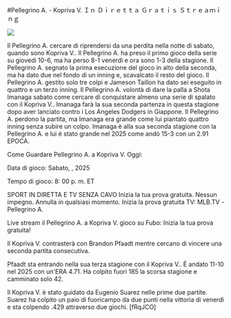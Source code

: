 #Pellegrino A. - Kopriva V. Ｉｎ Ｄｉｒｅｔｔａ Ｇｒａｔｉｓ Ｓｔｒｅａｍｉｎｇ  
  
  
[![](https://i.imgur.com/qSNzIqt.png)](https://movie.rssnews.media/gDmZtkRUe.php)  
  
Il Pellegrino A. cercare di riprendersi da una perdita nella notte di sabato, quando sono Kopriva V.. Il Pellegrino A. ha preso il primo gioco della serie su giovedi 10-6, ma ha perso 8-1 venerdì e ora sono 1-3 della stagione. Il Pellegrino A. segnato la prima esecuzione del gioco in alto della seconda, ma ha dato due nel fondo di un inning e, scavalcato il resto del gioco. Il Pellegrino A. gestito solo tre colpi e Jameson Taillon ha dato sei eseguito in quattro e un terzo inning. Il Pellegrino A. volontà di dare la palla a Shota Imanaga sabato come cercare di conquistare almeno una serie di spalato con il Kopriva V.. Imanaga farà la sua seconda partenza in questa stagione dopo aver lanciato contro i Los Angeles Dodgers in Giappone. Il Pellegrino A. perdono la partita, ma Imanaga era grande come lui piantato quattro inning senza subire un colpo. Imanaga è alla sua seconda stagione con la Pellegrino A. e lui è stato grande nel 2025 come andò 15-3 con un 2.91 EPOCA.

Come Guardare Pellegrino A. a Kopriva V. Oggi:

Data di gioco: Sabato, , 2025

Tempo di gioco: 8: 00 p. m. ET

SPORT IN DIRETTA E TV SENZA CAVO
Inizia la tua prova gratuita. Nessun impegno. Annulla in qualsiasi momento.
Inizia la prova gratuita
TV: MLB.TV -Pellegrino A.

Live stream il Pellegrino A. a Kopriva V. gioco su Fubo: Inizia la tua prova gratuita!

Il Kopriva V. contrasterà con Brandon Pfaadt mentre cercano di vincere una seconda partita consecutiva.

Pfaadt sta entrando nella sua terza stagione con il Kopriva V.. È andato 11-10 nel 2025 con un'ERA 4.71. Ha colpito fuori 185 la scorsa stagione e camminato solo 42.

Il Kopriva V. è stato guidato da Eugenio Suarez nelle prime due partite. Suarez ha colpito un paio di fuoricampo da due punti nella vittoria di venerdì e sta colpendo .429 attraverso due giochi. [fRqJCO]